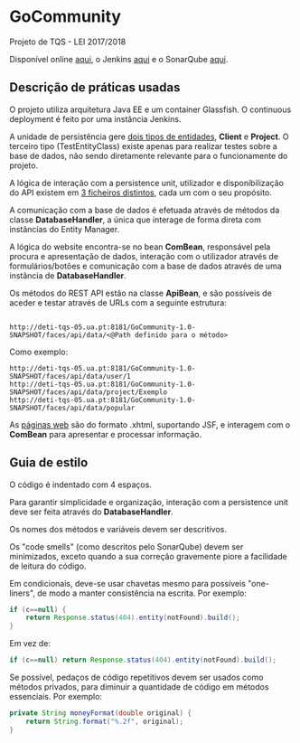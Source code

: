 # GoCommunity
Projeto de TQS - LEI 2017/2018

Disponível online [aqui](http://deti-tqs-05.ua.pt:8181/GoCommunity-1.0-SNAPSHOT), o Jenkins [aqui](http://192.168.160.226:8090/job/GoCommunity/) e o SonarQube [aqui](http://192.168.160.226:9000/dashboard/index/com.mycompany:GoCommunity).

## Descrição de práticas usadas

O projeto utiliza arquitetura Java EE e um container Glassfish. O continuous deployment é feito por uma instância Jenkins.

A unidade de persistência gere [dois tipos de entidades](https://github.com/chffUA/GoCommunity/tree/master/src/main/java/db), **Client** e **Project**. O terceiro tipo (TestEntityClass) existe apenas para realizar testes sobre a base de dados, não sendo diretamente relevante para o funcionamente do projeto.

A lógica de interação com a persistence unit, utilizador e disponibilização do API existem em [3 ficheiros distintos](https://github.com/chffUA/GoCommunity/tree/master/src/main/java/com/mycompany/gocommunity), cada um com o seu propósito.

A comunicação com a base de dados é efetuada através de métodos da classe **DatabaseHandler**, a única que interage de forma direta com instâncias do Entity Manager.

A lógica do website encontra-se no bean **ComBean**, responsável pela procura e apresentação de dados, interação com o utilizador através de formulários/botões e comunicação com a base de dados através de uma instância de **DatabaseHandler**.

Os métodos do REST API estão na classe **ApiBean**, e são possíveis de aceder e testar através de URLs com a seguinte estrutura:

```

http://deti-tqs-05.ua.pt:8181/GoCommunity-1.0-SNAPSHOT/faces/api/data/<@Path definido para o método>
```

Como exemplo:

```
http://deti-tqs-05.ua.pt:8181/GoCommunity-1.0-SNAPSHOT/faces/api/data/user/1
http://deti-tqs-05.ua.pt:8181/GoCommunity-1.0-SNAPSHOT/faces/api/data/project/Exemplo
http://deti-tqs-05.ua.pt:8181/GoCommunity-1.0-SNAPSHOT/faces/api/data/popular
```

As [páginas web](https://github.com/chffUA/GoCommunity/tree/master/src/main/webapp) são do formato .xhtml, suportando JSF, e interagem com o **ComBean** para apresentar e processar informação.

## Guia de estilo

O código é indentado com 4 espaços.

Para garantir simplicidade e organização, interação com a persistence unit deve ser feita através do **DatabaseHandler**.

Os nomes dos métodos e variáveis devem ser descritivos.

Os "code smells" (como descritos pelo SonarQube) devem ser minimizados, exceto quando a sua correção gravemente piore a facilidade de leitura do código.

Em condicionais, deve-se usar chavetas mesmo para possíveis "one-liners", de modo a manter consistência na escrita. Por exemplo:

```java
if (c==null) {
    return Response.status(404).entity(notFound).build();
}
```

Em vez de:

```java
if (c==null) return Response.status(404).entity(notFound).build();
```

Se possível, pedaços de código repetitivos devem ser usados como métodos privados, para diminuir a quantidade de código em métodos essenciais. Por exemplo:

```java
private String moneyFormat(double original) {
    return String.format("%.2f", original);
}   
```
